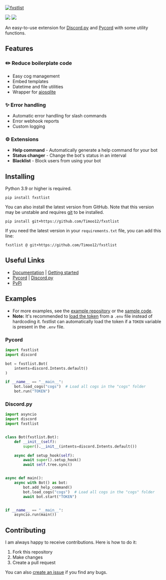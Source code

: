 [![fxstlist](https://raw.githubusercontent.com/Timoo12/fxstlist/blob/main/docs/_static/fxstlist.png)](https://github.com/Timoo12/fxstlist)

[![](https://img.shields.io/pypi/v/fxstlist.svg?style=for-the-badge&logo=pypi&color=yellow&logoColor=white)](https://pypi.org/project/fxstlist/)
[![](https://img.shields.io/pypi/l/fxstlist?style=for-the-badge)](https://github.com/Timoo12/fxstlist/blob/main/LICENSE)

An easy-to-use extension for [Discord.py](https://github.com/Rapptz/discord.py)
and [Pycord](https://github.com/Pycord-Development/pycord) with some utility functions.

## Features
### ✏️ Reduce boilerplate code
- Easy cog management
- Embed templates
- Datetime and file utilities
- Wrapper for [aiosqlite](https://github.com/omnilib/aiosqlite)

### ✨ Error handling
- Automatic error handling for slash commands
- Error webhook reports
- Custom logging

### ⚙️ Extensions
- **Help command** - Automatically generate a help command for your bot
- **Status changer** - Change the bot's status in an interval
- **Blacklist** - Block users from using your bot

## Installing
Python 3.9 or higher is required.
```
pip install fxstlist
```
You can also install the latest version from GitHub. Note that this version may be unstable
and requires [git](https://git-scm.com/downloads) to be installed.
```
pip install git+https://github.com/Timoo12/fxstlist
```
If you need the latest version in your `requirements.txt` file, you can add this line:
```
fxstlist @ git+https://github.com/Timoo12/fxstlist
```

## Useful Links
- [Documentation](https://fxstlist.readthedocs.io/) | [Getting started](https://fxstlist.readthedocs.io/en/latest/pages/getting_started.html)
- [Pycord](https://docs.pycord.dev/) | [Discord.py](https://discordpy.readthedocs.io/en/stable/)
- [PyPi](https://pypi.org/project/fxstlist/)

## Examples
- For more examples, see the [example repository](https://github.com/Timoo12/fxstlist-template)
or the [sample code](https://fxstlist.readthedocs.io/en/latest/examples/examples.html).
- **Note:** It's recommended to [load the token](https://guide.pycord.dev/getting-started/creating-your-first-bot#protecting-tokens) from a `.env` file instead of hardcoding it.
fxstlist can automatically load the token if a `TOKEN` variable is present in the `.env` file.

### Pycord
```py
import fxstlist
import discord

bot = fxstlist.Bot(
    intents=discord.Intents.default()
)

if __name__ == "__main__":
    bot.load_cogs("cogs")  # Load all cogs in the "cogs" folder
    bot.run("TOKEN")
```

### Discord.py
```py
import asyncio
import discord
import fxstlist


class Bot(fxstlist.Bot):
    def __init__(self):
        super().__init__(intents=discord.Intents.default())

    async def setup_hook(self):
        await super().setup_hook()
        await self.tree.sync()


async def main():
    async with Bot() as bot:
        bot.add_help_command()
        bot.load_cogs("cogs")  # Load all cogs in the "cogs" folder
        await bot.start("TOKEN")


if __name__ == "__main__":
    asyncio.run(main())
```

## Contributing
I am always happy to receive contributions. Here is how to do it:
1. Fork this repository
2. Make changes
3. Create a pull request

You can also [create an issue](https://github.com/Timoo12/fxstlist/issues/new) if you find any bugs.

